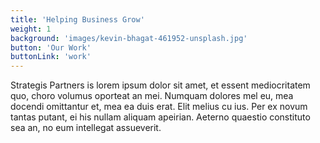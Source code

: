 ```yaml
---
title: 'Helping Business Grow'
weight: 1
background: 'images/kevin-bhagat-461952-unsplash.jpg'
button: 'Our Work'
buttonLink: 'work'
---
```


Strategis Partners is lorem ipsum dolor sit amet, et essent mediocritatem quo, choro volumus oporteat an mei. Numquam dolores mel eu, mea docendi omittantur et, mea ea duis erat. Elit melius cu ius. Per ex novum tantas putant, ei his nullam aliquam apeirian. Aeterno quaestio constituto sea an, no eum intellegat assueverit.
